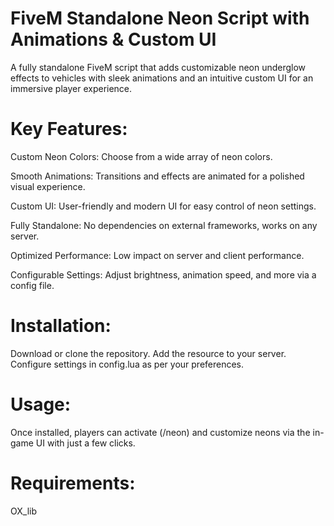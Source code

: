 # FiveM Standalone Neon Script with Animations & Custom UI
A fully standalone FiveM script that adds customizable neon underglow effects to vehicles with sleek animations and an intuitive custom UI for an immersive player experience.

# Key Features:
Custom Neon Colors: Choose from a wide array of neon colors.

Smooth Animations: Transitions and effects are animated for a polished visual experience.

Custom UI: User-friendly and modern UI for easy control of neon settings.

Fully Standalone: No dependencies on external frameworks, works on any server.

Optimized Performance: Low impact on server and client performance.

Configurable Settings: Adjust brightness, animation speed, and more via a config file.

# Installation:
Download or clone the repository.
Add the resource to your server.
Configure settings in config.lua as per your preferences.

# Usage:
Once installed, players can activate (/neon) and customize neons via the in-game UI with just a few clicks.

# Requirements:
OX_lib 
